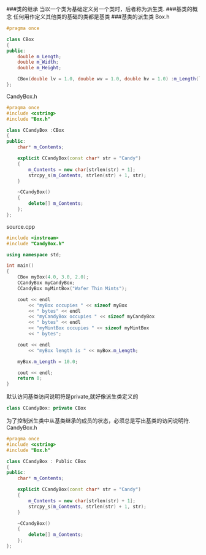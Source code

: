 ###类的继承
当以一个类为基础定义另一个类时，后者称为派生类.
###基类的概念
任何用作定义其他类的基础的类都是基类
###基类的派生类
Box.h
```cpp
#pragma once

class CBox
{
public:
	double m_Length;
	double m_Width;
	double m_Height;

	CBox(double lv = 1.0, double wv = 1.0, double hv = 1.0) :m_Length(lv), m_Width(wv), m_Height(hv){}
};
```
CandyBox.h
```cpp
#pragma once
#include <cstring>
#include "Box.h"

class CCandyBox :CBox
{
public:
	char* m_Contents;

	explicit CCandyBox(const char* str = "Candy")
	{
		m_Contents = new char[strlen(str) + 1];
		strcpy_s(m_Contents, strlen(str) + 1, str);
	}

	~CCandyBox()
	{
		delete[] m_Contents;
	};
};
```
source.cpp
```cpp
#include <iostream>
#include "CandyBox.h"

using namespace std;

int main()
{
	CBox myBox(4.0, 3.0, 2.0);
	CCandyBox myCandyBox;
	CCandyBox myMintBox("Wafer Thin Mints");

	cout << endl
		<< "myBox occupies " << sizeof myBox
		<< " bytes" << endl
		<< "myCandyBox occupies " << sizeof myCandyBox
		<< " bytes" << endl
		<< "myMintBox occupies " << sizeof myMintBox
		<< " bytes";

	cout << endl
		<< "myBox length is " << myBox.m_Length;

	myBox.m_Length = 10.0;

	cout << endl;
	return 0;
}
```
默认访问基类访问说明符是private,就好像派生类定义的
```cpp
class CCandyBox: private CBox
```
为了控制派生类中从基类继承的成员的状态，必须总是写出基类的访问说明符.
CandyBox.h
```cpp
#pragma once
#include <cstring>
#include "Box.h"

class CCandyBox : Public CBox
{
public:
	char* m_Contents;

	explicit CCandyBox(const char* str = "Candy")
	{
		m_Contents = new char[strlen(str) + 1];
		strcpy_s(m_Contents, strlen(str) + 1, str);
	}

	~CCandyBox()
	{
		delete[] m_Contents;
	};
};
```
